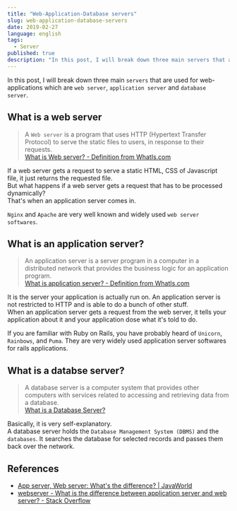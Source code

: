 ```yaml
---
title: "Web-Application-Database servers"
slug: web-application-database-servers
date: 2019-02-27
language: english
tags:
  - Server
published: true
description: "In this post, I will break down three main servers that are used for web-applications which are web server, application server and database server."
---
```

In this post, I will break down three main `servers` that are used for web-applications which are `web server`, `application server` and `database server`.

## What is a web server

> A `Web server` is a program that uses HTTP (Hypertext Transfer Protocol) to serve the static files to users, in response to their requests.   
[What is Web server? - Definition from WhatIs.com](https://whatis.techtarget.com/definition/Web-server)

If a web server gets a request to serve a static HTML, CSS of Javascript file, it just returns the requested file.  
But what happens if a web server gets a request that has to be processed dynamically?   
That's when an application server comes in. 

`Nginx` and `Apache` are very well known and widely used `web server softwares`.

## What is an application server?
> An application server is a server program in a computer in a distributed network that provides the business logic for an application program.   
[What is application server? - Definition from WhatIs.com](https://searchsqlserver.techtarget.com/definition/application-server)

It is the server your application is actually run on. An application server is not restricted to HTTP and is able to do a bunch of other stuff.  
When an application server gets a request from the web server, it tells your application about it and your application dose what it's told to do.

If you are familiar with Ruby on Rails, you have probably heard of  `Unicorn`, `Rainbows`, and `Puma`. They are very widely used application server softwares for rails applications.

## What is a databse server?
> A database server is a computer system that provides other computers with services related to accessing and retrieving data from a database.   
[What is a Database Server?](https://www.computerhope.com/jargon/d/database-server.htm)

Basically, it is very self-explanatory.   
A database server holds the `Database Management System (DBMS)` and the `databases`. It searches the database for selected records and passes them back over the network.

## References 
- [App server, Web server: What's the difference? \| JavaWorld](https://www.javaworld.com/article/2077354/app-server-web-server-what-s-the-difference.html)
- [webserver - What is the difference between application server and web server? - Stack Overflow](https://stackoverflow.com/questions/936197/what-is-the-difference-between-application-server-and-web-server)
